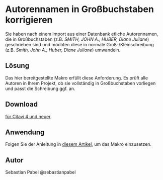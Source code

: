 # Autorennamen in Großbuchstaben korrigieren

Sie haben nach einem Import aus einer Datenbank etliche Autorennamen, die in Großbuchstaben (z.B. *SMITH, JOHN A.; HUBER, Diane Juliane*) geschrieben sind und möchten diese in normale Groß-/Kleinschreibung (z.B. *Smith, John A.; Huber, Diane Juliane*) umwandeln.

## Lösung
Das hier bereitgestellte Makro erfüllt diese Anforderung. Es prüft alle Autoren in Ihrem Projekt, ob sie vollständig in Großbuchstaben vorliegen und passt die Schreibung ggf. an.

## Download

[für Citavi 4 und neuer](C4+_Normalize_All_Capital_Author_Names.cs)

## Anwendung
Folgen Sie der Anleitung in [diesem Artikel](\readme.de.md), um das Makro einzusetzen.

## Autor
Sebastian Pabel @sebastianpabel